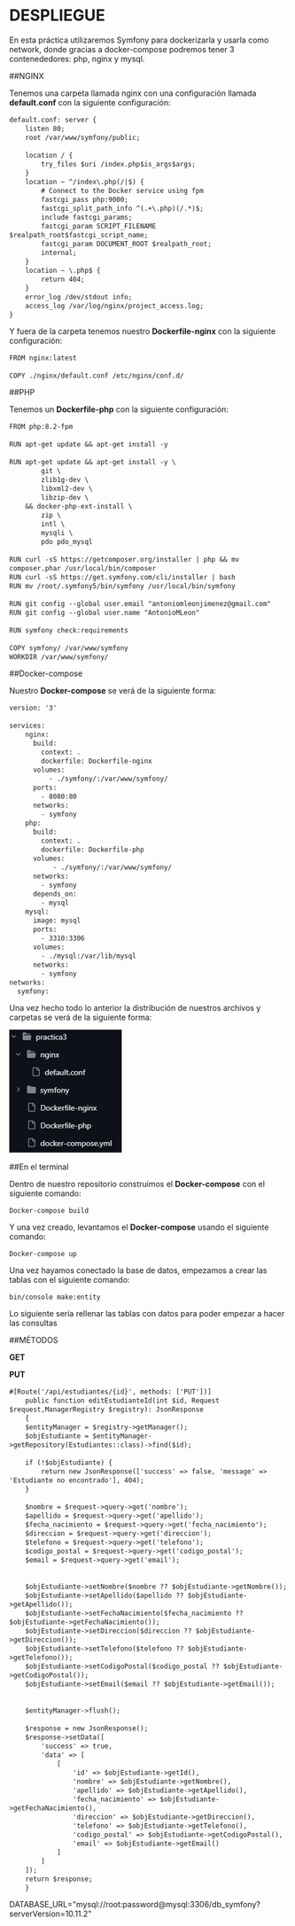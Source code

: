 # DESPLIEGUE

En esta práctica utilizaremos Symfony para dockerizarla y usarla como network, donde gracias a docker-compose podremos tener 3 contenededores: php, nginx y mysql.

##NGINX

Tenemos una carpeta llamada nginx con una configuración llamada __default.conf__ con la siguiente configuración:

```
default.conf: server {
    listen 80;
    root /var/www/symfony/public;

    location / {
        try_files $uri /index.php$is_args$args;
    }
    location ~ ^/index\.php(/|$) {
        # Connect to the Docker service using fpm
        fastcgi_pass php:9000;
        fastcgi_split_path_info ^(.+\.php)(/.*)$;
        include fastcgi_params;
        fastcgi_param SCRIPT_FILENAME $realpath_root$fastcgi_script_name;
        fastcgi_param DOCUMENT_ROOT $realpath_root;
        internal;
    }
    location ~ \.php$ {
        return 404;
    }
    error_log /dev/stdout info;
    access_log /var/log/nginx/project_access.log;
}

```

Y fuera de la carpeta tenemos nuestro __Dockerfile-nginx__ con la siguiente configuración:

```
FROM nginx:latest

COPY ./nginx/default.conf /etc/nginx/conf.d/

```

##PHP

Tenemos un __Dockerfile-php__ con la siguiente configuración:

```
FROM php:8.2-fpm

RUN apt-get update && apt-get install -y

RUN apt-get update && apt-get install -y \
        git \
        zlib1g-dev \
        libxml2-dev \
        libzip-dev \
    && docker-php-ext-install \
        zip \
        intl \
		mysqli \
        pdo pdo_mysql
    
RUN curl -sS https://getcomposer.org/installer | php && mv composer.phar /usr/local/bin/composer
RUN curl -sS https://get.symfony.com/cli/installer | bash
RUN mv /root/.symfony5/bin/symfony /usr/local/bin/symfony

RUN git config --global user.email "antoniomleonjimenez@gmail.com"
RUN git config --global user.name "AntonioMLeon"

RUN symfony check:requirements

COPY symfony/ /var/www/symfony
WORKDIR /var/www/symfony/

```
##Docker-compose

Nuestro __Docker-compose__ se verá de la siguiente forma:

```
version: '3'

services:
    nginx:
      build:
        context: .
        dockerfile: Dockerfile-nginx
      volumes:
          - ./symfony/:/var/www/symfony/
      ports:
        - 8080:80
      networks:
        - symfony
    php:
      build:
        context: .
        dockerfile: Dockerfile-php
      volumes:
           - ./symfony/:/var/www/symfony/
      networks:
        - symfony
      depends_on:
        - mysql
    mysql:
      image: mysql
      ports:
        - 3310:3306
      volumes:
        - ./mysql:/var/lib/mysql
      networks:
        - symfony
networks:
  symfony:

```
Una vez hecho todo lo anterior la distribución de nuestros archivos y carpetas se verá de la siguiente forma:

![captura1](distribucioncarpetas.jpg)

##En el terminal

Dentro de nuestro repositorio construimos el __Docker-compose__ con el siguiente comando:

```
Docker-compose build

```
Y una vez creado, levantamos el __Docker-compose__ usando el siguiente comando:

```
Docker-compose up

```
Una vez hayamos conectado la base de datos, empezamos a crear las tablas con el siguiente comando:

```
bin/console make:entity

```

Lo siguiente sería rellenar las tablas con datos para poder empezar a hacer las consultas

##MÉTODOS

__GET__

__PUT__

```
#[Route('/api/estudiantes/{id}', methods: ['PUT'])]
    public function editEstudianteId(int $id, Request $request,ManagerRegistry $registry): JsonResponse
    {
    $entityManager = $registry->getManager();
    $objEstudiante = $entityManager->getRepository(Estudiantes::class)->find($id);

    if (!$objEstudiante) {
        return new JsonResponse(['success' => false, 'message' => 'Estudiante no encontrado'], 404);
    }

    $nombre = $request->query->get('nombre');
    $apellido = $request->query->get('apellido');
    $fecha_nacimiento = $request->query->get('fecha_nacimiento');
    $direccion = $request->query->get('direccion');
    $telefono = $request->query->get('telefono');
    $codigo_postal = $request->query->get('codigo_postal');
    $email = $request->query->get('email');
    
    
    $objEstudiante->setNombre($nombre ?? $objEstudiante->getNombre());
    $objEstudiante->setApellido($apellido ?? $objEstudiante->getApellido());
    $objEstudiante->setFechaNacimiento($fecha_nacimiento ?? $objEstudiante->getFechaNacimiento());
    $objEstudiante->setDireccion($direccion ?? $objEstudiante->getDireccion());
    $objEstudiante->setTelefono($telefono ?? $objEstudiante->getTelefono());
    $objEstudiante->setCodigoPostal($codigo_postal ?? $objEstudiante->getCodigoPostal());
    $objEstudiante->setEmail($email ?? $objEstudiante->getEmail());
    

    $entityManager->flush();

    $response = new JsonResponse();
    $response->setData([
        'success' => true,
        'data' => [
            [
                'id' => $objEstudiante->getId(),
                'nombre' => $objEstudiante->getNombre(),
                'apellido' => $objEstudiante->getApellido(),
                'fecha_nacimiento' => $objEstudiante->getFechaNacimiento(),
                'direccion' => $objEstudiante->getDireccion(),
                'telefono' => $objEstudiante->getTelefono(),
                'codigo_postal' => $objEstudiante->getCodigoPostal(),
                'email' => $objEstudiante->getEmail()
            ]
        ]
    ]);
    return $response;
    }
```

DATABASE_URL="mysql://root:password@mysql:3306/db_symfony?serverVersion=10.11.2"
